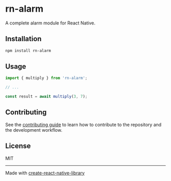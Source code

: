 # rn-alarm

A complete alarm module for React Native.

## Installation

```sh
npm install rn-alarm
```

## Usage

```js
import { multiply } from 'rn-alarm';

// ...

const result = await multiply(3, 7);
```

## Contributing

See the [contributing guide](CONTRIBUTING.md) to learn how to contribute to the repository and the development workflow.

## License

MIT

---

Made with [create-react-native-library](https://github.com/callstack/react-native-builder-bob)
